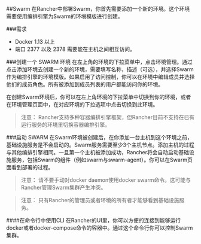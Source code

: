 ##Swarm
在Rancher中部署Swarm，你首先需要添加一个新的环境。这个环境需要使用编排引擎为Swarm的环境模版进行创建。

###需求
- Docker 1.13 以上
- 端口 2377 以及 2378 需要能在主机之间相互访问。

###创建一个 SWARM 环境
在左上角的环境的下拉菜单中，点击环境管理。通过点击添加环境去创建一个新的环境，需要填写名称，描述（可选），并选择Swarm作为编排引擎的环境模版。如果启用了访问控制，你可以在环境中编辑成员并选择他们的成员角色。所有被添加到成员列表的用户都能访问你的环境。

在创建Swarm环境后，你可以在左上角环境的下拉菜单中切换到你的环境，或者在环境管理页面中，在对应环境的下拉选项中点击切换到此环境。

> 注意：
Rancher支持多种容器编排引擎框架，但Rancher目前不支持在已有运行服务的环境里切换容器编排引擎。

###启动 SWARM
在Swarm环境被创建后，在你添加一台主机到这个环境之前，基础设施服务是不会启动的。Swarm服务需要至少3个主机节点。添加主机的过程与其他编排引擎相同。一旦第一个主机被添加成功，Rancher将会自动启动基础设施服务，包括Swarm的组件（例如swarm与swarm-agent）。你可以在Swarm页面看到部署的过程。

> 注意：
请不要手动对docker daemon使用docker swarm命令。这可能与Rancher管理Swarm集群产生冲突。

> 注意：
只有Rancher的管理员或者环境的所有者才能够看到基础设施服务。

####在命令行中使用CLI
在Rancher的UI里，你可以方便的连接到能够运行docker或者docker-compose命令的容器中。通过这个命令行你可以控制Swarm集群。
